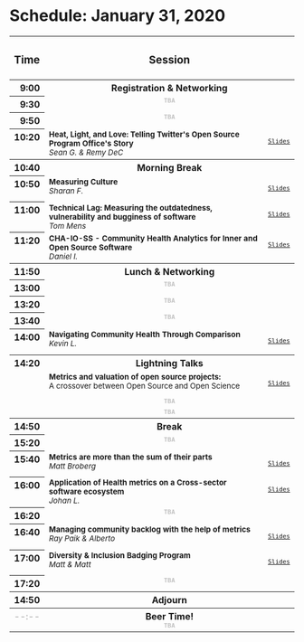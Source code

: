 # Schedule: January 31, 2020

<table>
<thead>
<!-- Header -->
<tr valign=top>
<th><h3 align=center>Time</h3>
<th colspan=2><h3 align=center>Session</h3>
<!-- Body -->

<tbody>

<!-- 9:00 - 9:30 --><!--CONFIRMED--><!--INTERIM-->
<tr valign=top>
<th align=right><time>9:00</time>
<th colspan=2><!--Interim-->
Registration & Networking

<!-- 9:30 - 9:50 --><!--UNCONFIRMED--><!--KEYNOTE-->
<tr valign=top>
<th align=right><time>9:30</time>
<td align=center colspan=2><small><!--Session-->
<b><samp style="color:#9999">TBA</samp></b><br/>
<cite><author hidden><samp style="color:#9999">TBA</samp></author></cite>
<td hidden align=left><small><!--Session-->
<td hidden align=center><small>

<!-- [<kbd>Slides</kbd>]() -->

<!-- [<kbd>Video</kbd>]() -->

<!-- 9:50 - 10:20 --><!--UNCONFIRMED--><!--KEYNOTE-->
<tr valign=top>
<th align=right><time>9:50</time>
<td align=center colspan=2><small><!--Session-->
<b><samp style="color:#9999">TBA</samp></b><br/>
<cite><author hidden><samp style="color:#9999">TBA</samp></author></cite>
<td hidden align=left><small><!--Session-->
<td hidden align=center><small>

<!-- [<kbd>Slides</kbd>]() -->

<!-- [<kbd>Video</kbd>]() -->

<!-- 10:20 - 10:40 --><!--CONFIRMED-->
<tr valign=top>
<th align=right><time>10:20</time>
<td align=left><small><!--Session-->
<b>Heat, Light, and Love: Telling Twitter's Open Source Program Office's Story</b><br/>
<cite><author>Sean G. & Remy DeC</author></cite>
<td align=center><small>

[<kbd>Slides</kbd>]()

<!-- [<kbd>Video</kbd>]() -->

<tbody>

<!-- 10:40 - 10:50 --><!--CONFIRMED--><!--INTERIM-->
<tr valign=top>
<th align=right><time>10:40</time>
<th colspan=2><!--Interim-->
Morning Break

<!-- 10:50 - 11:00 --><!--CONFIRMED-->
<tr valign=top>
<th align=right><time>10:50</time>
<td align=left><small><!--Session-->
<b>Measuring Culture</b><br/>
<cite><author>Sharan F.</author></cite>
<td align=center><small>

[<kbd>Slides</kbd>]()

<!-- [<kbd>Video</kbd>]() -->

<!-- 11:00 - 11:20 --><!--CONFIRMED-->
<tr valign=top>
<th align=right><time>11:00</time>
<td align=left><small><!--Session-->
<b>Technical Lag: Measuring the outdatedness, vulnerability and bugginess of software</b><br/>
<cite><author>Tom Mens</author></cite>
<td align=center><small>

[<kbd>Slides</kbd>]()

<!-- [<kbd>Video</kbd>]() -->

<!-- 11:20 - 11:50 --><!--CONFIRMED-->
<tr valign=top>
<th align=right><time>11:20</time>
<td align=left><small><!--Session-->
<b>CHA-IO-SS - Community Health Analytics for Inner and Open Source Software</b><br/>
<cite><author>Daniel I.</author></cite>
<td align=center><small>

[<kbd>Slides</kbd>]()

<!-- [<kbd>Video</kbd>]() -->

<tbody>

<!-- 11:50 - 13:00 --><!--CONFIRMED--><!--INTERIM-->
<tr valign=top>
<th align=right><time>11:50</time>
<th colspan=2><!--Interim-->
Lunch & Networking

<!-- 13:00 - 13:20 --><!--UNCONFIRMED--><!--KEYNOTE-->
<tr valign=top>
<th align=right><time>13:00</time>
<td align=center colspan=2><small><!--Session-->
<b><samp style="color:#9999">TBA</samp></b><br/>
<cite><author hidden><samp style="color:#9999">TBA</samp></author></cite>
<td hidden align=left><small><!--Session-->
<td hidden align=center><small>

<!-- [<kbd>Slides</kbd>]() -->

<!-- [<kbd>Video</kbd>]() -->

<!-- 13:20 - 13:40 --><!--UNCONFIRMED--><!--SESSION-->
<tr valign=top>
<th align=right><time>13:20</time>
<td align=center colspan=2><small><!--Session-->
<b><samp style="color:#9999">TBA</samp></b><br/>
<cite><author hidden><samp style="color:#9999">TBA</samp></author></cite>
<td hidden align=left><small><!--Session-->
<td hidden align=center><small>

<!-- [<kbd>Slides</kbd>]() -->

<!-- [<kbd>Video</kbd>]() -->

<!-- 13:40 - 14:00 --><!--UNCONFIRMED-->
<tr valign=top>
<th align=right><time>13:40</time>
<td align=center colspan=2><small><!--Session-->
<b><samp style="color:#9999">TBA</samp></b><br/>
<cite><author hidden><samp style="color:#9999">TBA</samp></author></cite>
<td hidden align=left><small><!--Session-->
<td hidden align=center><small>

<!-- [<kbd>Slides</kbd>]() -->

<!-- [<kbd>Video</kbd>]() -->

<!-- 14:00 - 14:20 --><!--CONFIRMED-->
<tr valign=top>
<th align=right><time>14:00</time>
<td align=left><small><!--Session-->
<b>Navigating Community Health Through Comparison</b><br/>
<cite><author>Kevin L.</author></cite>
<td align=center><small>

[<kbd>Slides</kbd>]()

<!-- [<kbd>Video</kbd>]() -->

<!-- 14:20 - 14:50  --><!--UNCONFIRMED--><!--SESSION-->
<tr valign=top>
<th rowspan=4><time>14:20</time>
<th colspan=2><!--Session-->
Lightning Talks

<!-- 14:20 - 14:50  --><!--CONFIRMED-->
<tr valign=top><td><small><b>Metrics and valuation of open source projects:</b><br/> A crossover between Open Source and Open Science
<td align=center><small>

[<kbd>Slides</kbd>]()

<!-- [<kbd>Video</kbd>]() -->

<!-- 14:20 - 14:50  --><!--UNCONFIRMED--><!--TALK-->
<tr valign=top>
<td align=center colspan=2><!--Talk-->
<small><b><samp style="color:#9999">TBA</samp></b>
<td hidden ><small><b></b><br/>
<td hidden align=center><small>

[<kbd>Slides</kbd>]()

<!-- [<kbd>Video</kbd>]() -->

<!-- 14:20 - 14:50  --><!--UNCONFIRMED--><!--TALK-->
<tr valign=top>
<td align=center colspan=2><!--Talk-->
<small><b><samp style="color:#9999">TBA</samp></b>
<td hidden ><small><b></b><br/>
<td hidden align=center><small>

[<kbd>Slides</kbd>]()

<!-- [<kbd>Video</kbd>]() -->

<tbody>

<!-- 14:50 - 15:20 --><!--CONFIRMED--><!--INTERIM-->
<tr valign=top>
<th align=right><time>14:50</time>
<th colspan=2><!--Interim-->
Break

<!-- 15:20 - 15:40 --><!--UNCONFIRMED-->
<tr valign=top>
<th align=right><time>15:20</time>
<td align=center colspan=2><small><!--Session-->
<b><samp style="color:#9999">TBA</samp></b><br/>
<cite><author hidden><samp style="color:#9999">TBA</samp></author></cite>
<td hidden align=left><small><!--Session-->
<td hidden align=center><small>

<!-- [<kbd>Slides</kbd>]() -->

<!-- [<kbd>Video</kbd>]() -->

<!-- 15:40 - 16:00 --><!--CONFIRMED-->
<tr valign=top>
<th align=right><time>15:40</time>
<td align=left><small><!--Session-->
<b>Metrics are more than the sum of their parts</b><br/>
<cite><author>Matt Broberg</author></cite>
<td align=center><small>

[<kbd>Slides</kbd>]()

<!-- [<kbd>Video</kbd>]() -->

<!-- 16:00 - 16:20 --><!--CONFIRMED-->
<tr valign=top>
<th align=right><time>16:00</time>
<td align=left><small><!--Session-->
<b>Application of Health metrics on a Cross-sector software ecosystem</b><br/>
<cite><author>Johan L.</author></cite>
<td align=center><small>

[<kbd>Slides</kbd>]()

<!-- [<kbd>Video</kbd>]() -->

<!-- 16:20 - 16:40 --><!--UNCONFIRMED-->
<tr valign=top>
<th align=right><time>16:20</time>
<td align=center colspan=2><small><!--Session-->
<b><samp style="color:#9999">TBA</samp></b><br/>
<cite><author hidden><samp style="color:#9999">TBA</samp></author></cite>
<td hidden align=left><small><!--Session-->
<td hidden align=center><small>

<!-- [<kbd>Slides</kbd>]() -->

<!-- [<kbd>Video</kbd>]() -->

<!-- 16:40 - 17:00 --><!--CONFIRMED-->
<tr valign=top>
<th align=right><time>16:40</time>
<td align=left><small><!--Session-->
<b>Managing community backlog with the help of metrics</b><br/>
<cite><author>Ray Paik & Alberto</author></cite>
<td align=center><small>

[<kbd>Slides</kbd>]()

<!-- [<kbd>Video</kbd>]() -->

<!-- 17:00 - 17:20 --><!--CONFIRMED-->
<tr valign=top>
<th align=right><time>17:00</time>
<td align=left><small><!--Session-->
<b>Diversity & Inclusion Badging Program</b><br/>
<cite><author>Matt & Matt</author></cite>
<td align=center><small>

[<kbd>Slides</kbd>]()

<!-- [<kbd>Video</kbd>]() -->

<!-- 17:20 - 17:40 --><!--UNCONFIRMED-->
<tr valign=top>
<th align=right><time>17:20</time>
<td align=center colspan=2><small><!--Session-->
<b><samp style="color:#9999">TBA</samp></b><br/>
<cite><author hidden><samp style="color:#9999">TBA</samp></author></cite>
<td hidden align=left><small><!--Session-->
<td hidden align=center><small>

<!-- [<kbd>Slides</kbd>]() -->

<!-- [<kbd>Video</kbd>]() -->

<tbody>

<!-- 17:40 - 15:20 --><!--CONFIRMED--><!--INTERIM-->
<tr valign=top>
<th align=right><time>14:50</time>
<th colspan=2><!--Interim-->
Adjourn

<!-- ??:?? - ??:?? --><!--UNCONFIRMED--><!--INTERIM-->
<tr valign=top>
<th align=right><time style="color:#9999">--:--</time>
<th colspan=2>Beer Time!<br/>
<small><samp style="color:#9999">TBA</samp></small>

</table>
